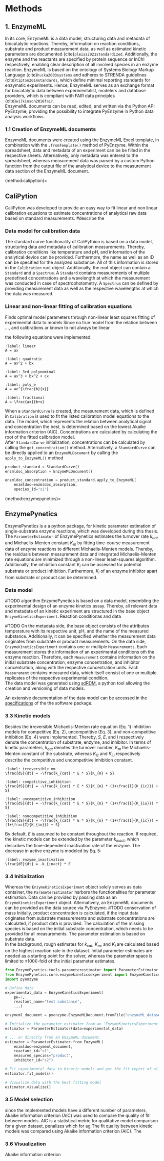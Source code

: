 # Methods

## 1. EnzymeML

In its core, EnzymeML is a data model, structuring data and metadata of biocatalytic reactions. Thereby, information on reaction conditions, substrate and product measurement data, as well as estimated kinetic parameters are documented {cite}`pleiss2021standardized`. Additionally, the enzyme and the reactants are specified by protein sequence or InChI respectively, enabling clear description of all involved species in an enzyme reaction. EnzymeML is based on the ontology of Systems Biology Markup Language {cite}`hucka2003systems` and adheres to STRENDA guidelines {cite}`tipton2014standards`, which define minimal reporting standards for enzymatic experiments. Hence, EnzymeML serves as an exchange format for biocatalytic data between experimentalist, modelers and database providers, which is compliant with FAIR data principles {cite}`wilkinson2016fair`.  
EnzymeML documents can be read, edited, and written via the Python API PyEnzyme, providing the possibility to integrate PyEnzyme in Python data analysis workflows.

### 1.1 Creation of EnzymeML documents

EnzymeML documents were created using the EnzymeML Excel template, in combination with the `.fromTemplate()` method of PyEnzyme. Within the spreadsheet, data and metadata of an experiment can be be filled in the respective sheets. Alternatively, only metadata was entered to the spreadsheet, whereas measurement data was parsed by a custom Python function from the output file of the analytical device to the measurement data section of the EnzymeML document.

(method:calipytion)=

## CaliPytion

CaliPytion was developed to provide an easy way to fit linear and non linear calibration equations to estimate concentrations of analytical raw data based on standard measurements. #describe the

### Data model for calibration data

The standard curve functionality of CaliPythion is based on a data model, structuring data and metadata of calibration measurements. Thereby, calibration conditions like temperature and pH, and information of the analytical device can be provided. Furthermore, the name as well as an ID can be specified for the analyzed substance. All of this information is stored in the `Calibration` root object. Additionally, the root object can contain a `Standard` and a `Spectrum`. A `Standard` contains measurements of multiple predefined concentrations and a wavelength at which the measurement was conducted in case of spectrophotometry. A `Spectrum` can be defined by providing measurement data as well as the respective wavelengths at which the data was measured.

### Linear and non-linear fitting of calibration equations

Finds optimal model parameters through non-linear least squares fitting of experimental data to models
Since no true model from the relation between ..., and calibrations ar known to not always be linear

the following equations were implemented

```{math}
:label: linear
A = ax
```

```{math}
:label: quadratic
A = ax^2 + bx
```

```{math}
:label: 3rd_polynominal
A = ax^3 + bx^2 + cx
```

```{math}
:label: poly_e
A = ae^{\frac{b}{x}}
```

```{math}
:label: fractional
A = \frac{ax}{b+x}
```

When a `StandardCurve` is created, the measurement data, which is defined in `Calibration` is used to fit the listed calibration model equations to the data. The model, which represents the relation between analytical signal and concentration the best, is determined based on the lowest Akaike information criterion (AIC). Concentrations are calculated by calculating the root of the fitted calibration model.  
After `StandardCurve` initialization, concentrations can be calculated by calling the `get_concentration()` method. Alternatively, a `StandardCurve` can be directly applied to an `EnzymeMLDocument` by calling the `apply_to_EnzymeML()` method

```python
product_standard = StandardCurve()
enzmldoc_absorption = EnzymeMLDocument()

enzmldoc_concentration = product_standard.apply_to_EnzymeML(
    enzmldoc=enzmldoc_absorption,
    species_id="s1")
```

(method:enzymepynetics)=

## EnzymePynetics

EnzymePynetics is a a python package, for kinetic parameter estimation of single-substrate enzyme reactions, which was developed during this thesis. The `ParameterEstimator` of EnzymePynetics estimates the turnover rate $k_{cat}$ and Michaelis-Menten constant $K_{m}$ by fitting time-course measurement data of enzyme reactions to different Michaelis-Menten models. Thereby, the residuals between measurement data and integrated Michaelis-Menten rate equations are minimized through a non-linear least-squares algorithm. Additionally, the inhibition constant $K_{i}$ can be assessed for potential substrate or product inhibition. Furthermore, $K_{i}$ of an enzyme inhibitor apart from substrate or product can be determined.

### Data model

#TODO algorithm
EnzymePynetics is based on a data model, resembling the experimental design of an enzyme kinetics assay. Thereby, all relevant data and metadata of an kinetic experiment are structured in the base object `EnzymeKineticsExperiment`.
Reaction conditionas and data

#TODO On the metadata side, the base object consists of the attributes temperature with its respective unit, pH, and the name of the measured substance. Additionally, it can be specified whether the measurement data originates from substrate or product measurements. On the data side, `EnzymeKineticsExperiment` contains one or multiple `Measurements`. Each measurement stores the information of an experimental conditions oth the enzyme reaction. Therefore, each `Measurement` contains information on the initial substrate concentration, enzyme concentration, and inhibitor concentration, along with the respective concentration units. Each `Measurement` contains measured data, which itself consist of one or multiple replicates of the respective experimental condition.  
The data model was generated using [sdRDM](https://github.com/JR-1991/software-driven-rdm), a python tool allowing the creation and versioning of data models.

An extensive documentation of the data model can be accessed in the [specifications](https://github.com/haeussma/EnzymePynetics/blob/main/specifications/EnzymeKinetics.md) of the the software package.

### 3.3 Kinetic models

Besides the irreversible Michaelis-Menten rate equation (Eq. 1) inhibition models for competitive (Eq. 2), uncompetitive (Eq. 3), and non-competitive inhibition (Eq. 4) were implemented. Thereby, $S$, $E$, and $I$ respectively denote the concentration of substrate, enzyme, and inhibitor. In terms of kinetic parameters, $k_{cat}$ denotes the turnover number, $K_{m}$ the Michaelis-Menten constant of the substrate, whereas $K_{ic}$ and $K_{iu}$ respectively describe the competitive and uncompetitive inhibition constant.

```{math}
:label: irreversible_mm
\frac{dS}{dt} = -\frac{k_{cat} * E * S}{K_{m} + S}
```

```{math}
:label: competitive_inhibition
\frac{dS}{dt} = -\frac{k_{cat} * E * S}{K_{m} * (1+\frac{I}{K_{ic}}) + S}
```

```{math}
:label: uncompetitive_inhibition
\frac{dS}{dt} = -\frac{k_{cat} * E * S}{K_{m} * (1+\frac{I}{K_{iu}}) * S}
```

```{math}
:label: noncompetitive_inhibition
\frac{dS}{dt} = -\frac{k_{cat} * E * S}{K_{m} * (1+\frac{I}{K_{ic}}) + (1+\frac{I}{K_{iu}}) + S}
```

By default, $E$ is assumed to be constant throughout the reaction. If required, the kinetic models can be extended by the parameter $k_{inact}$, which describes the time-dependent inactivation rate of the enzyme. The decrease in active enzyme is modeled by Eq. 5:

```{math}
:label: enzyme_inactivation
\frac{dE}{dt} = -k_{inact} * E
```

### 3.4 Initialization

Whereas the `EnzymeKineticsExperiment` object solely serves as data container,
the `ParameterEstimator` harbors the functionalities for parameter estimation. Data can be provided by passing data as an `EnzymeKineticsExperiment` object. Alternatively, an EnzymeML documents can be provided as the data source via PyEnzyme. #TODO conservation of mass
Initially, product concentration is calculated, if the input data originates from substrate measurements and substrate concentrations are calculated, if product data is provided. The calculation of the missing species is based on the initial substrate concentration, which needs to be provided for all measurements.
The parameter estimation is based on substrate data.  
In the background, rough estimates for $k_{cat}$, $K_{m}$, and $K_{i}$ are calculated based on the highest reaction rate in the dataset. Initial parameter estimates are needed as a starting point for the solver, whereas the parameter space is limited to ±1000-fold of the initial parameter estimates.

```python
from EnzymePynetics.tools.parameterestimator import ParameterEstimator
from EnzymePynetics.core.enzymekineticsexperiment import EnzymeKineticsExperiment
import pyenzyme

# Define data
experimental_data = EnzymeKineticsExperiment(
    pH=7,
    reactant_name="test substance",
    ...)

enzymeml_document = pyenzyme.EnzymeMLDocument.fromFile("enzymeML_dataset.omex")

# Initialize the parameter estimator from an 'EnzymeKineticsExperiment' instance
estimator = ParameterEstimator(data=experimental_data)

# ... or directly from an EnzymeML document.
estimator = ParameterEstimator.from_EnzymeML(
    enzmldoc=enzymeml_document,
    reactant_id="s1",
    measured_species="product",
    inhibitor_id="s2")

# Fit experimental data to kinetic models and get the fit report of all models
estimator.fit_models()

# Visualize data with the best fitting model
estimator.visualize()
```

### 3.5 Model selection

since the implemented models have a different number of parameters, Akaike information criterion (AIC) was used to compare the quality of fit between models. AIC is a statistical metric for qualitative model comparison for a given dataset, penalizes which for ag
The fit quality between kinetic models was compared using Akaike information criterion (AIC). The

### 3.6 Visualization

Akaike information criterion
